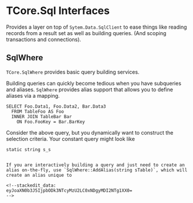 # TCore.Sql Interfaces
Provides a layer on top of `Sytem.Data.SqlClient` to ease things like reading records from a result set as well as building queries. (And scoping transactions and connections).
## SqlWhere
`TCore.SqlWhere` provides basic query building services.

Building queries can quickly become tedious when you have subqueries and aliases. `SqlWhere` provides alias support that allows you to define aliases via a mapping.
```
SELECT Foo.Data1, Foo.Data2, Bar.Data3
  FROM TableFoo AS Foo
  INNER JOIN TableBar Bar
    ON Foo.FooKey = Bar.BarKey
```
Consider the above query, but you dynamically want to construct the selection criteria. Your constant query might look like
```
static string s_s


If you are interactively building a query and just need to create an alias on-the-fly, use `SqlWhere::AddAlias(string sTable)`, which will create an alias unique to 

<!--stackedit_data:
eyJoaXN0b3J5IjpbODk3NTcyMzU2LC0xNDgyMDI2NTg1XX0=
-->